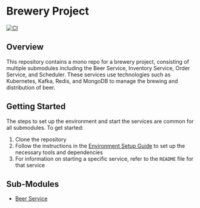 # Brewery Project
[![CI](../../workflows/maven.yml/badge.svg)](../../workflows/maven.yml)
## Overview
This repository contains a mono repo for a brewery project, consisting of multiple submodules including the Beer Service, Inventory Service, Order Service, and Scheduler. These services use technologies such as Kubernetes, Kafka, Redis, and MongoDB to manage the brewing and distribution of beer.

## Getting Started
The steps to set up the environment and start the services are common for all submodules. To get started:
1. Clone the repository
2. Follow the instructions in the [Environment Setup Guide](./SETUP_README.md) to set up the necessary tools and dependencies
3. For information on starting a specific service, refer to the `README` file for that service

## Sub-Modules
- [Beer Service](./beer-service/README.md)